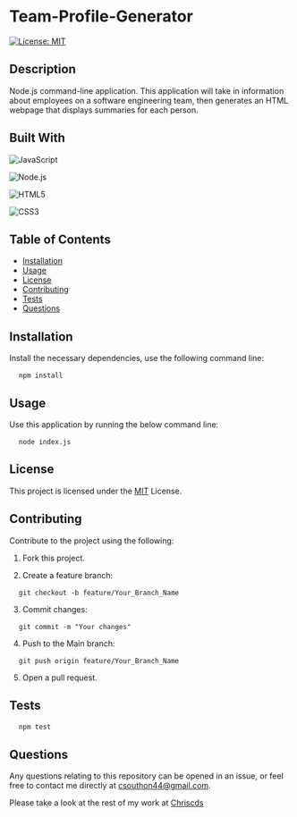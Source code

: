 
# Team-Profile-Generator

[![License: MIT](https://img.shields.io/badge/License-MIT-yellow.svg)](https://opensource.org/licenses/MIT)

## Description
Node.js command-line application. This application will take in information about employees on a software engineering team, then generates an HTML webpage that displays summaries for each person.

## Built With

![JavaScript](https://img.shields.io/badge/JavaScript-F7DF1E?style=for-the-badge&logo=javascript&logoColor=black)

![Node.js](https://img.shields.io/badge/Node.js-43853D?style=for-the-badge&logo=node.js&logoColor=white)

![HTML5](https://img.shields.io/badge/HTML5-E34F26?style=for-the-badge&logo=html5&logoColor=white)

![CSS3](https://img.shields.io/badge/CSS3-1572B6?style=for-the-badge&logo=css3&logoColor=white)

## Table of Contents
- [Installation](#Installation)
- [Usage](#Usage)
- [License](#License)
- [Contributing](#Contributing)
- [Tests](#Tests)
- [Questions](#Questions)

## Installation

Install the necessary dependencies, use the following command line:

<pre>
  <code>npm install</code>
</pre>

## Usage

Use this application by running the below command line:

<pre>
  <code>node index.js</code>
</pre>

## License

This project is licensed under the [MIT](https://opensource.org/licenses/MIT) License.

## Contributing

Contribute to the project using the following:

1. Fork this project.

2. Create a feature branch:

<pre>
  <code>git checkout -b feature/Your_Branch_Name</code>
</pre>

3. Commit changes:

<pre>
  <code>git commit -m "Your changes"</code>
</pre>

4. Push to the Main branch:

<pre>
  <code>git push origin feature/Your_Branch_Name</code>
</pre>

5. Open a pull request.


## Tests

<pre>
  <code>npm test</code>
</pre>

## Questions

Any questions relating to this repository can be opened in an issue, or feel free to contact me 
directly at csouthon44@gmail.com.

Please take a look at the rest of my work at [Chriscds](https://github.com/Chriscds)

